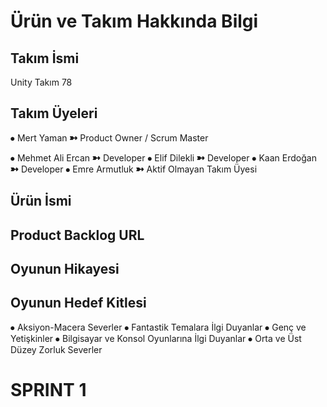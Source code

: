 # Ürün ve Takım Hakkında Bilgi

## Takım İsmi
Unity Takım 78

## Takım Üyeleri
⦁ Mert Yaman ➼ Product Owner / Scrum Master 

⦁ Mehmet Ali Ercan ➼ Developer 
⦁ Elif Dilekli ➼ Developer 
⦁ Kaan Erdoğan ➼ Developer 
⦁ Emre Armutluk ➼ Aktif Olmayan Takım Üyesi

## Ürün İsmi


## Product Backlog URL


## Oyunun Hikayesi


## Oyunun Hedef Kitlesi
⦁ Aksiyon-Macera Severler
⦁ Fantastik Temalara İlgi Duyanlar
⦁ Genç ve Yetişkinler
⦁ Bilgisayar ve Konsol Oyunlarına İlgi Duyanlar
⦁ Orta ve Üst Düzey Zorluk Severler

# SPRINT 1 







